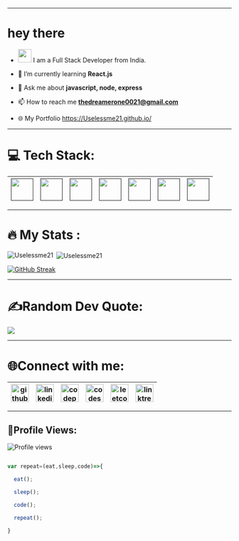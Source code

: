 
---
<h1>
  hey there

</h1> 

- <img src="https://media.giphy.com/media/WUlplcMpOCEmTGBtBW/giphy.gif" width="30"> I am a Full Stack Developer from India.


- 🌱 I’m currently learning **React.js**

- 💬 Ask me about **javascript, node, express**

- 📫 How to reach me **thedreamerone0021@gmail.com**

- 🌐 My Portfolio https://Uselessme21.github.io/

---
# 💻 Tech Stack:
| [<img src='https://cdn.pixabay.com/photo/2017/08/05/11/16/logo-2582748_1280.png' height='50' />]()| [<img src='https://1000logos.net/wp-content/uploads/2020/09/CSS-Logo.png' height='50'/>]()| [<img src='https://logospng.org/download/javascript/logo-javascript-1024.png' height='50'/>]()| [<img src='https://cdn.shopify.com/s/files/1/0057/5668/2355/files/Postman-logo-orange-2021_1155x.png?v=1637252529' height='50'/>]()| [<img src='https://play-lh.googleusercontent.com/lNy35u_4HIHu4Wqj0WIENtN0HmeZuEx4V8UwdMw0wxcRKvYbskmPEII05HWxK5nI0g' height='50'/>]()|  [<img src='https://miro.medium.com/max/1800/1*HTy1M1eFC7GoW6odSukQVw.png' height='50'/>]() | [<img src='https://upload.wikimedia.org/wikipedia/commons/thumb/9/93/MongoDB_Logo.svg/2560px-MongoDB_Logo.svg.png' height='50'/>]()|
|---|---|---|---|---|---|---|

---

# :fire: My Stats :

<p><img align="left" src="https://github-readme-stats.vercel.app/api/top-langs?username=Uselessme21&show_icons=true&locale=en&layout=compact&theme=dark&background=000000" alt="Uselessme21" /></p>

<p>&nbsp;<img align="center" src="https://github-readme-stats.vercel.app/api?username=Uselessme21&show_icons=true&locale=en&theme=dark&background=000000" alt="Uselessme21" /></p>



[![GitHub Streak](https://github-readme-streak-stats.herokuapp.com?user=Uselessme21&theme=dark&background=000000)](https://git.io/streak-stats)
<br>

---
# ✍️Random Dev Quote:
![](https://quotes-github-readme.vercel.app/api?type=horizontal&theme=radical)

---
# 🌐Connect with me:
| [<img src='https://cdn.jsdelivr.net/npm/simple-icons@3.0.1/icons/github.svg' alt='github' height='40'>](https://github.com/Uselessme21) | [<img src='https://cdn.jsdelivr.net/npm/simple-icons@3.0.1/icons/linkedin.svg' alt='linkedin' height='40'>](https://www.linkedin.com/in/rajneesh0021/) | [<img src='https://cdn.jsdelivr.net/npm/simple-icons@3.0.1/icons/codepen.svg' alt='codepen' height='40'>](https://codepen.io/rajneesh0021) | [<img src='https://cdn.jsdelivr.net/npm/simple-icons@3.0.1/icons/codesandbox.svg' alt='codesandbox' height='40'>](https://codesandbox.io/u/rajneesh0021) | [<img src='https://cdn.jsdelivr.net/npm/simple-icons@3.0.1/icons/leetcode.svg' alt='leetcode' height='40'>](https://leetcode.com/rajneesh0021/)  | [<img src='https://drive.google.com/uc?export=view&id=1aLAy4FK972oXXDwCLWWLpHvDGUSHZF8G' alt='linktree' height='40'>](https://linktr.ee/rajneesh0021) |
|---|---|---|---|---|---|

---
## 👀Profile Views:
![Profile views](https://gpvc.arturio.dev/Uselessme21) 

   
```javascript

var repeat=(eat,sleep,code)=>{

  eat();

  sleep();

  code();

  repeat();

}

```


